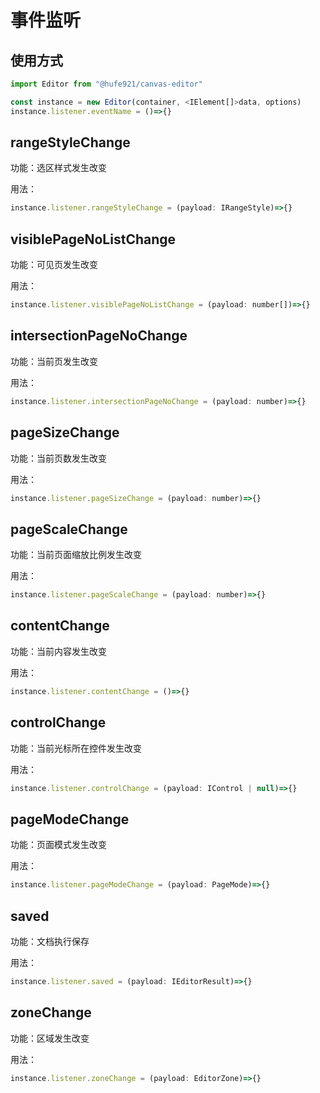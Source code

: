 # 事件监听

## 使用方式

```javascript
import Editor from "@hufe921/canvas-editor"

const instance = new Editor(container, <IElement[]>data, options)
instance.listener.eventName = ()=>{}
```

## rangeStyleChange
功能：选区样式发生改变

用法：
```javascript
instance.listener.rangeStyleChange = (payload: IRangeStyle)=>{}
```

## visiblePageNoListChange
功能：可见页发生改变

用法：
```javascript
instance.listener.visiblePageNoListChange = (payload: number[])=>{}
```

## intersectionPageNoChange
功能：当前页发生改变

用法：
```javascript
instance.listener.intersectionPageNoChange = (payload: number)=>{}
```

## pageSizeChange
功能：当前页数发生改变

用法：
```javascript
instance.listener.pageSizeChange = (payload: number)=>{}
```

## pageScaleChange
功能：当前页面缩放比例发生改变

用法：
```javascript
instance.listener.pageScaleChange = (payload: number)=>{}
```

## contentChange
功能：当前内容发生改变

用法：
```javascript
instance.listener.contentChange = ()=>{}
```

## controlChange
功能：当前光标所在控件发生改变

用法：
```javascript
instance.listener.controlChange = (payload: IControl | null)=>{}
```

## pageModeChange
功能：页面模式发生改变

用法：
```javascript
instance.listener.pageModeChange = (payload: PageMode)=>{}
```

## saved
功能：文档执行保存

用法：
```javascript
instance.listener.saved = (payload: IEditorResult)=>{}
```

## zoneChange
功能：区域发生改变

用法：
```javascript
instance.listener.zoneChange = (payload: EditorZone)=>{}
```